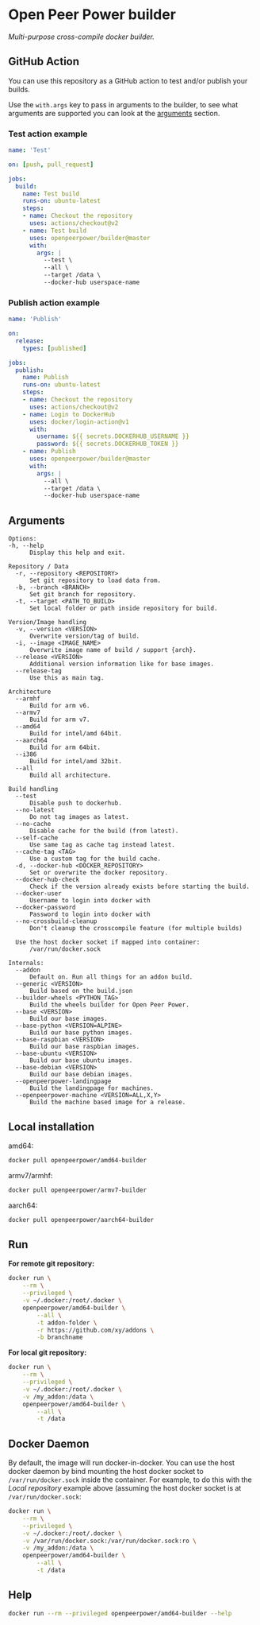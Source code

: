 # Open Peer Power builder

_Multi-purpose cross-compile docker builder._

## GitHub Action

You can use this repository as a GitHub action to test and/or publish your builds.

Use the `with.args` key to pass in arguments to the builder, to see what arguments are supported you can look at the [arguments](#Arguments) section.

### Test action example

```yaml
name: 'Test'

on: [push, pull_request]

jobs:
  build:
    name: Test build
    runs-on: ubuntu-latest
    steps:
    - name: Checkout the repository
      uses: actions/checkout@v2
    - name: Test build
      uses: openpeerpower/builder@master
      with:
        args: |
          --test \
          --all \
          --target /data \
          --docker-hub userspace-name
```

### Publish action example

```yaml
name: 'Publish'

on:
  release:
    types: [published]

jobs:
  publish:
    name: Publish
    runs-on: ubuntu-latest
    steps:
    - name: Checkout the repository
      uses: actions/checkout@v2
    - name: Login to DockerHub
      uses: docker/login-action@v1
      with:
        username: ${{ secrets.DOCKERHUB_USERNAME }}
        password: ${{ secrets.DOCKERHUB_TOKEN }}
    - name: Publish
      uses: openpeerpower/builder@master
      with:
        args: |
          --all \
          --target /data \
          --docker-hub userspace-name
```

## Arguments

```
Options:
-h, --help
      Display this help and exit.

Repository / Data
  -r, --repository <REPOSITORY>
      Set git repository to load data from.
  -b, --branch <BRANCH>
      Set git branch for repository.
  -t, --target <PATH_TO_BUILD>
      Set local folder or path inside repository for build.

Version/Image handling
  -v, --version <VERSION>
      Overwrite version/tag of build.
  -i, --image <IMAGE_NAME>
      Overwrite image name of build / support {arch}.
  --release <VERSION>
      Additional version information like for base images.
  --release-tag
      Use this as main tag.

Architecture
  --armhf
      Build for arm v6.
  --armv7
      Build for arm v7.
  --amd64
      Build for intel/amd 64bit.
  --aarch64
      Build for arm 64bit.
  --i386
      Build for intel/amd 32bit.
  --all
      Build all architecture.

Build handling
  --test
      Disable push to dockerhub.
  --no-latest
      Do not tag images as latest.
  --no-cache
      Disable cache for the build (from latest).
  --self-cache
      Use same tag as cache tag instead latest.
  --cache-tag <TAG>
      Use a custom tag for the build cache.
  -d, --docker-hub <DOCKER_REPOSITORY>
      Set or overwrite the docker repository.
  --docker-hub-check
      Check if the version already exists before starting the build.
  --docker-user
      Username to login into docker with
  --docker-password
      Password to login into docker with
  --no-crossbuild-cleanup
      Don't cleanup the crosscompile feature (for multiple builds)

  Use the host docker socket if mapped into container:
      /var/run/docker.sock

Internals:
  --addon
      Default on. Run all things for an addon build.
  --generic <VERSION>
      Build based on the build.json
  --builder-wheels <PYTHON_TAG>
      Build the wheels builder for Open Peer Power.
  --base <VERSION>
      Build our base images.
  --base-python <VERSION=ALPINE>
      Build our base python images.
  --base-raspbian <VERSION>
      Build our base raspbian images.
  --base-ubuntu <VERSION>
      Build our base ubuntu images.
  --base-debian <VERSION>
      Build our base debian images.
  --openpeerpower-landingpage
      Build the landingpage for machines.
  --openpeerpower-machine <VERSION=ALL,X,Y>
      Build the machine based image for a release.
```

## Local installation

amd64:
```bash
docker pull openpeerpower/amd64-builder
```

armv7/armhf:
```bash
docker pull openpeerpower/armv7-builder
```

aarch64:
```bash
docker pull openpeerpower/aarch64-builder
```

## Run

**For remote git repository:**

```bash
docker run \
	--rm \
	--privileged \
	-v ~/.docker:/root/.docker \
	openpeerpower/amd64-builder \
		--all \
		-t addon-folder \
		-r https://github.com/xy/addons \
		-b branchname
```

**For local git repository:**

```bash
docker run \
	--rm \
	--privileged \
	-v ~/.docker:/root/.docker \
	-v /my_addon:/data \
	openpeerpower/amd64-builder \
		--all \
		-t /data
```

## Docker Daemon

By default, the image will run docker-in-docker. You can use the host docker daemon by bind mounting the host docker socket to `/var/run/docker.sock` inside the container. For example, to do this with the _Local repository_ example above (assuming the host docker socket is at `/var/run/docker.sock`:

```bash
docker run \
	--rm \
	--privileged \
	-v ~/.docker:/root/.docker \
	-v /var/run/docker.sock:/var/run/docker.sock:ro \
	-v /my_addon:/data \
	openpeerpower/amd64-builder \
		--all \
		-t /data
```

## Help

```bash
docker run --rm --privileged openpeerpower/amd64-builder --help
```
